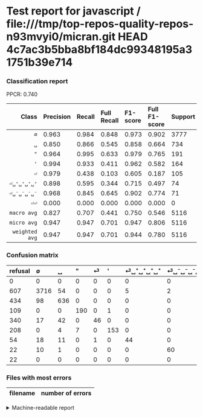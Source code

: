 # Test report for javascript / file:///tmp/top-repos-quality-repos-n93mvyi0/micran.git HEAD 4c7ac3b5bba8bf184dc99348195a31751b39e714

### Classification report

PPCR: 0.740

| Class | Precision | Recall | Full Recall | F1-score | Full F1-score | Support | Full Support | PPCR |
|------:|:----------|:-------|:------------|:---------|:---------|:--------|:-------------|:-----|
| `∅` | 0.963| 0.984| 0.848| 0.973| 0.902| 3777| 4384| 0.862 |
| `␣` | 0.850| 0.866| 0.545| 0.858| 0.664| 734| 1168| 0.628 |
| `"` | 0.964| 0.995| 0.633| 0.979| 0.765| 191| 300| 0.637 |
| `'` | 0.994| 0.933| 0.411| 0.962| 0.582| 164| 372| 0.441 |
| `⏎` | 0.979| 0.438| 0.103| 0.605| 0.187| 105| 445| 0.236 |
| `⏎␣⁺␣⁺␣⁺␣⁺` | 0.898| 0.595| 0.344| 0.715| 0.497| 74| 128| 0.578 |
| `⏎␣⁻␣⁻␣⁻␣⁻` | 0.968| 0.845| 0.645| 0.902| 0.774| 71| 93| 0.763 |
| `⏎⏎` | 0.000| 0.000| 0.000| 0.000| 0.000| 0| 22| 0.000 |
| `macro avg` | 0.827| 0.707| 0.441| 0.750| 0.546| 5116| 6912| 0.740 |
| `micro avg` | 0.947| 0.947| 0.701| 0.947| 0.806| 5116| 6912| 0.740 |
| `weighted avg` | 0.947| 0.947| 0.701| 0.944| 0.780| 5116| 6912| 0.740 |

### Confusion matrix

|refusal|  ∅| ␣| "| ⏎| '| ⏎␣⁺␣⁺␣⁺␣⁺| ⏎␣⁻␣⁻␣⁻␣⁻| ⏎⏎| 
|:---|:---|:---|:---|:---|:---|:---|:---|:---|
|0 |0 |0 |0 |0 |0 |0 |0 |0 |
|607 |3716 |54 |0 |0 |0 |5 |2 |0 |
|434 |98 |636 |0 |0 |0 |0 |0 |0 |
|109 |0 |0 |190 |0 |1 |0 |0 |0 |
|340 |17 |42 |0 |46 |0 |0 |0 |0 |
|208 |0 |4 |7 |0 |153 |0 |0 |0 |
|54 |18 |11 |0 |1 |0 |44 |0 |0 |
|22 |10 |1 |0 |0 |0 |0 |60 |0 |
|22 |0 |0 |0 |0 |0 |0 |0 |0 |

### Files with most errors

| filename | number of errors|
|:----:|:-----|

<details>
    <summary>Machine-readable report</summary>
```json
{
  "cl_report": {"\"": {"f1-score": 0.9793814432989691, "precision": 0.9644670050761421, "recall": 0.9947643979057592, "support": 191}, "\u0027": {"f1-score": 0.9622641509433962, "precision": 0.9935064935064936, "recall": 0.9329268292682927, "support": 164}, "macro avg": {"f1-score": 0.7495244478705478, "precision": 0.826951146186242, "recall": 0.7069732640150632, "support": 5116}, "micro avg": {"f1-score": 0.9470289288506646, "precision": 0.9470289288506646, "recall": 0.9470289288506646, "support": 5116}, "weighted avg": {"f1-score": 0.944393332392072, "precision": 0.947265000994181, "recall": 0.9470289288506646, "support": 5116}, "\u2205": {"f1-score": 0.9732844421162912, "precision": 0.9629437678154963, "recall": 0.9838496160974318, "support": 3777}, "\u23ce": {"f1-score": 0.6052631578947368, "precision": 0.9787234042553191, "recall": 0.4380952380952381, "support": 105}, "\u23ce\u23ce": {"f1-score": 0.0, "precision": 0.0, "recall": 0.0, "support": 0}, "\u23ce\u2423\u207a\u2423\u207a\u2423\u207a\u2423\u207a": {"f1-score": 0.7154471544715447, "precision": 0.8979591836734694, "recall": 0.5945945945945946, "support": 74}, "\u23ce\u2423\u207b\u2423\u207b\u2423\u207b\u2423\u207b": {"f1-score": 0.9022556390977443, "precision": 0.967741935483871, "recall": 0.8450704225352113, "support": 71}, "\u2423": {"f1-score": 0.8582995951417004, "precision": 0.8502673796791443, "recall": 0.8664850136239782, "support": 734}},
  "cl_report_full": {"\"": {"f1-score": 0.7645875251509054, "precision": 0.9644670050761421, "recall": 0.6333333333333333, "support": 300}, "\u0027": {"f1-score": 0.5817490494296579, "precision": 0.9935064935064936, "recall": 0.4112903225806452, "support": 372}, "macro avg": {"f1-score": 0.5462742142667237, "precision": 0.826951146186242, "recall": 0.441131752240612, "support": 6912}, "micro avg": {"f1-score": 0.8056202194878617, "precision": 0.9470289288506646, "recall": 0.7009548611111112, "support": 6912}, "weighted avg": {"f1-score": 0.7801975830677457, "precision": 0.9424266471469119, "recall": 0.7009548611111112, "support": 6912}, "\u2205": {"f1-score": 0.9016134902341382, "precision": 0.9629437678154963, "recall": 0.8476277372262774, "support": 4384}, "\u23ce": {"f1-score": 0.18699186991869918, "precision": 0.9787234042553191, "recall": 0.10337078651685393, "support": 445}, "\u23ce\u23ce": {"f1-score": 0.0, "precision": 0.0, "recall": 0.0, "support": 22}, "\u23ce\u2423\u207a\u2423\u207a\u2423\u207a\u2423\u207a": {"f1-score": 0.49717514124293777, "precision": 0.8979591836734694, "recall": 0.34375, "support": 128}, "\u23ce\u2423\u207b\u2423\u207b\u2423\u207b\u2423\u207b": {"f1-score": 0.7741935483870968, "precision": 0.967741935483871, "recall": 0.6451612903225806, "support": 93}, "\u2423": {"f1-score": 0.6638830897703549, "precision": 0.8502673796791443, "recall": 0.5445205479452054, "support": 1168}},
  "ppcr": 0.7401620370370371
}
```
</details>
